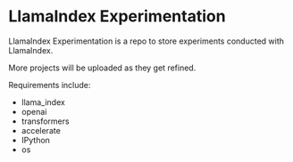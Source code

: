 # LlamaIndex Experimentation
LlamaIndex Experimentation is a repo to store experiments conducted with LlamaIndex.

More projects will be uploaded as they get refined.

Requirements include:
* llama_index
* openai
* transformers
* accelerate
* IPython
* os
